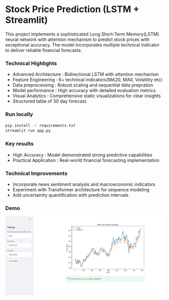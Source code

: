#  Stock Price Prediction (LSTM + Streamlit)

This project implements a sophisticated Long Short-Term Memory(LSTM) neural network with attention mechanism to predict stock prices with exceptional accuracy. The model incorporates multiple technical indicator to deliver reliable financial forecasts. 

###  Technical Highlights
- Advanced Architecture : Bidirectional LSTM with attention mechanism
- Feature Engineering : 6+ technical indicators(MA20, MA0, Volatility etc)
- Data preprocessing : Robust scaling and sequential data prepration
- Model performance : High accuracy with detailed evaluation metrics
- Visual Analytics : Comprehensive static visualizations for clear insights
- Structured table of 30 day forecast.


###  Run locally
```bash
pip install -r requirements.txt
streamlit run app.py
```

### Key results
- High Accuracy : Model demonstrated strong predictive capabilities
- Practical Application : Real-world financial forecasting implementation

### Technical Improvements
- Incorporate news sentiment analysis and macroeconomic indicators
- Experiment with Transformer architecture for sequence modeling
- Add uncertainity quantification with prediction intervals

### Demo

![App Screenshot](demo.png)
